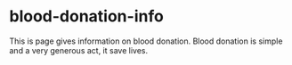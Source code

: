 # blood-donation-info
This is page gives information on blood donation.
Blood donation is simple and a very generous act, it save lives.
